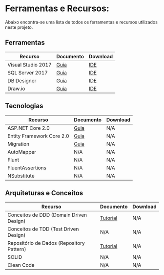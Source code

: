 # Ferramentas e Recursos:

Abaixo encontra-se uma lista de todos os ferramentas e recursos utilizados neste projeto.


## Ferramentas

|Recurso                                   |Documento                         |Download             |
|------------------------------------------|----------------------------------|---------------------|
|Visual Studio 2017                        |[Guia][GuiaVS2017]                |[IDE][IDEVS2017]     |
|SQL Server 2017                           |[Guia][GuiaSQL2017]               |[IDE][IDESQL2017]    |
|DB Designer                               |[Guia][GuiaDbDesigner]            |[IDE][IDEDbDesigner] |
|Draw.io                                   |[Guia][GuiaDrawIO]                |[IDE][IDEDrawIO]     |


## Tecnologias

|Recurso                                   |Documento                         |Download          |
|------------------------------------------|----------------------------------|------------------|
|ASP.NET Core 2.0                          |[Guia][GuiaASPNetCore]            |N/A               |
|Entity Framework Core 2.0                 |[Guia][GuiaEntityCore]            |N/A               |
|Migration                                 |[Guia][GuiaMigrations]            |N/A               |
|AutoMapper                                |N/A                               |N/A               |
|Flunt                                     |N/A                               |N/A               |
|FluentAssertions                          |N/A                               |N/A               |
|NSubstitute                               |N/A                               |N/A               |


## Arquiteturas e Conceitos

|Recurso                                   |Documento                         |Download          |
|------------------------------------------|----------------------------------|------------------|
|Conceitos de DDD (Domain Driven Design)   |[Tutorial][GuiaDDD]               |N/A               |
|Conceitos de TDD (Test Driven Design)     |N/A                               |N/A               |
|Repositório de Dados (Repository Pattern) |[Tutorial][GuiaRepositoryPattern] |N/A               |
|SOLID                                     |N/A                               |N/A               |
|Clean Code                                |N/A                               |N/A               |



[//]: # (Links de referências para o quadro de ferramentas)

[GuiaVS2017]: <https://docs.microsoft.com/pt-br/visualstudio/ide/>
[IDEVS2017]: <https://www.visualstudio.com/pt-br/downloads/>
[GuiaSQL2017]: <https://docs.microsoft.com/pt-br/sql/sql-server/sql-server-technical-documentation>
[IDESQL2017]: <https://www.microsoft.com/pt-br/sql-server/sql-server-downloads>
[GuiaDrawIO]: <https://about.draw.io/>
[IDEDrawIO]: <https://www.draw.io/>
[GuiaDbDesigner]: <https://www.dbdesigner.net/>
[IDEDbDesigner]: <https://www.dbdesigner.net/designer?login_guest=true>


[//]: # (Links de referências para os demais tutoriais)

[GuiaCSharp]: <https://docs.microsoft.com/pt-br/dotnet/csharp/>
[GuiaDDD]: <http://www.agileandart.com/2010/07/16/ddd-introducao-a-domain-driven-design/>
[GuiaASPNetCore]: <https://docs.microsoft.com/pt-br/dotnet/core/>
[GuiaEntityCore]: <https://docs.microsoft.com/pt-br/dotnet/framework/>
[GuiaRepositoryPattern]: <https://code.msdn.microsoft.com/windowsdesktop/Implementando-Repositrio-aabcdbce>
[GuiaMigrations]: <https://docs.microsoft.com/pt-br/ef/core/managing-schemas/migrations/>